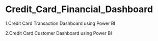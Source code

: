 # Credit_Card_Financial_Dashboard
1.Credit Card Transaction Dashboard using Power BI

2.Credit Card Customer Dashboard using Power BI

